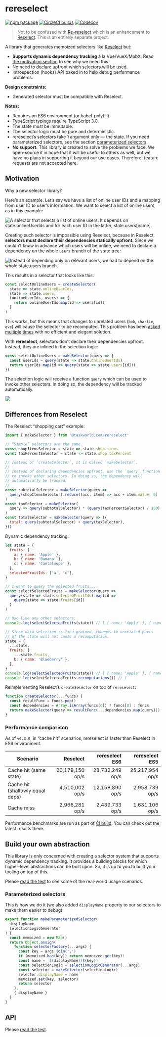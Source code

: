 # rereselect

[![npm package][npm-badge]][npm] [![CircleCI builds][build-badge]][build]
[![Codecov][cov-badge]][cov]

[build-badge]:
  https://img.shields.io/circleci/project/github/taskworld/rereselect/master.svg?style=for-the-badge
[build]: https://circleci.com/gh/taskworld/rereselect
[npm-badge]:
  https://img.shields.io/npm/v/@taskworld.com/rereselect.svg?style=for-the-badge
[npm]: https://www.npmjs.com/package/@taskworld.com/rereselect
[cov-badge]:
  https://img.shields.io/codecov/c/github/taskworld/rereselect/master.svg?style=for-the-badge
[cov]: https://codecov.io/gh/taskworld/rereselect/src/master/src/index.ts

> Not to be confused with
> [Re-reselect](https://github.com/toomuchdesign/re-reselect) which is an
> enhancement to [Reselect](https://github.com/reduxjs/reselect). This is an
> entirely separate project.

A library that generates memoized selectors like
[Reselect](https://github.com/reduxjs/reselect) but:

- **Supports dynamic dependency tracking** à la Vue/VueX/MobX. Read
  [the motivation section](#motivation) to see why we need this.
- No need to declare upfront which selectors will be used.
- Introspection (hooks) API baked in to help debug performance problems.

**Design constraints:**

- Generated selector must be compatible with Reselect.

**Notes:**

- Requires an ES6 environment (or babel-polyfill).
- TypeScript typings require TypeScript 3.0.
- The state must be immutable.
- The selector logic must be pure and deterministic.
- rereselect’s selectors take 1 argument only — the state. If you need
  parameterized selectors, see the section
  [parameterized selectors](#parameterized-selectors).
- **No support.** This library is created to solve the problems we face. We
  open-source it in hope that it will be useful to others as well, but we have
  no plans in supporting it beyond our use cases. Therefore, feature requests
  are not accepted here.

## Motivation

Why a new selector library?

Here’s an example. Let’s say we have a list of online user IDs and a mapping
from user ID to user’s information. We want to select a list of online users, as
in this example:

![A selector that selects a list of online users. It depends on `state.onlineUserIds` and for each user ID in the latter, `state.users[name]`.](./docs/images/fine-grained.png)

Creating such selector is impossible using Reselect, because in Reselect,
**selectors must declare their dependencies statically upfront.** Since we
couldn’t know in advance which users will be online, we need to declare a
dependency on the whole `users` branch of the state tree:

![Instead of depending only on relevant users, we had to depend on the whole `state.users` branch.](./docs/images/limitation.png)

This results in a selector that looks like this:

```js
const selectOnlineUsers = createSelector(
  state => state.onlineUserIds,
  state => state.users,
  (onlineUserIds, users) => {
    return onlineUserIds.map(id => users[id])
  }
)
```

This works, but this means that changes to unrelated users (`bob`, `charlie`,
`eve`) will cause the selector to be recomputed. This problem has been
[asked](https://stackoverflow.com/a/51973044)
[multiple](https://github.com/reduxjs/reselect/issues/353)
[times](https://github.com/reduxjs/reselect/issues/360) with no efficient and
elegant solution.

With **rereselect**, selectors don’t declare their dependencies upfront.
Instead, they are inlined in the selection logic:

```js
const selectOnlineUsers = makeSelector(query => {
  const userIds = query(state => state.onlineUserIds)
  return userIds.map(id => query(state => state.users[id]))
})
```

The selection logic will receive a function `query` which can be used to invoke
other selectors. In doing so, the dependency will be tracked automatically.

![](./docs/images/example-usage.png)

## Differences from Reselect

The Reselect “shopping cart” example:

```js
import { makeSelector } from '@taskworld.com/rereselect'

// “Simple” selectors are the same.
const shopItemsSelector = state => state.shop.items
const taxPercentSelector = state => state.shop.taxPercent

// Instead of `createSelector`, it is called `makeSelector`.
//
// Instead of declaring dependencies upfront, use the `query` function
// to invoke other selectors. In doing so, the dependency will
// automatically be tracked.
//
const subtotalSelector = makeSelector(query =>
  query(shopItemsSelector).reduce((acc, item) => acc + item.value, 0)
)
const taxSelector = makeSelector(
  query => query(subtotalSelector) * (query(taxPercentSelector) / 100)
)
const totalSelector = makeSelector(query => ({
  total: query(subtotalSelector) + query(taxSelector),
}))
```

Dynamic dependency tracking:

```js
let state = {
  fruits: {
    a: { name: 'Apple' },
    b: { name: 'Banana' },
    c: { name: 'Cantaloupe' },
  },
  selectedFruitIds: ['a', 'c'],
}

// I want to query the selected fruits...
const selectSelectedFruits = makeSelector(query =>
  query(state => state.selectedFruitIds).map(id =>
    query(state => state.fruits[id])
  )
)

// Use like any other selectors:
console.log(selectSelectedFruits(state)) // [ { name: 'Apple' }, { name: 'Cantaloupe' } ]

// Since data selection is fine-grained, changes to unrelated parts
// of the state will not cause a recomputation.
state = {
  ...state,
  fruits: {
    ...state.fruits,
    b: { name: 'Blueberry' },
  },
}
console.log(selectSelectedFruits(state)) // [ { name: 'Apple' }, { name: 'Cantaloupe' } ]
console.log(selectSelectedFruits.recomputations()) // 1
```

Reimplementing Reselect’s `createSelector` on top of `rereselect`:

```js
function createSelector(...funcs) {
  const resultFunc = funcs.pop()
  const dependencies = Array.isArray(funcs[0]) ? funcs[0] : funcs
  return makeSelector(query => resultFunc(...dependencies.map(query)))
}
```

### Performance comparison

As of `v0.3.0`, in “cache hit” scenarios, rereselect is faster than Reselect in
ES6 environment.

| Scenario                         |        Reselect | rereselect<br />ES6 | rereselect<br />ES5 |
| -------------------------------- | --------------: | ------------------: | ------------------: |
| Cache hit (same state)           | 20,179,150 op/s |     28,732,249 op/s |     25,217,954 op/s |
| Cache hit (shallowly equal deps) |  4,510,002 op/s |     12,158,890 op/s |      2,958,739 op/s |
| Cache miss                       |  2,966,281 op/s |      2,439,733 op/s |      1,631,106 op/s |

Performance benchmarks are run as part of
[CI build](https://circleci.com/gh/taskworld/rereselect). You can check out the
latest results there.

## Build your own abstraction

This library is only concerned with creating a selector system that supports
dynamic dependency tracking. It provides a building blocks for which
higher-level abstractions can be built upon. So, it is up to you to built your
tooling on top of this.

Please [read the test](src/index.test.ts) to see some of the real-world usage
scenarios.

### Parameterized selectors

This is how we do it (we also added `displayName` property to our selectors to
make them easier to debug):

```typescript
export function makeParameterizedSelector(
  displayName,
  selectionLogicGenerator
) {
  const memoized = new Map()
  return Object.assign(
    function selectorFactory(...args) {
      const key = args.join(',')
      if (memoized.has(key)) return memoized.get(key)!
      const name = `${displayName}(${key})`
      const selectionLogic = selectionLogicGenerator(...args)
      const selector = makeSelector(selectionLogic)
      selector.displayName = name
      memoized.set(key, selector)
      return selector
    },
    { displayName }
  )
}
```

## API

Please [read the test](src/index.test.ts).
